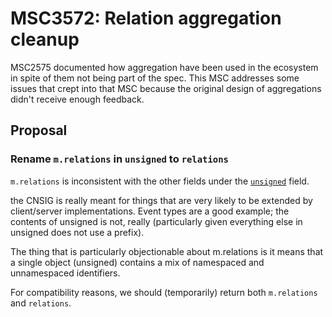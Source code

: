 # MSC3572: Relation aggregation cleanup

MSC2575 documented how aggregation have been used in the ecosystem in spite of
them not being part of the spec. This MSC addresses some issues that crept into
that MSC because the original design of aggregations didn't receive enough feedback.

## Proposal

### Rename `m.relations` in `unsigned` to `relations`

`m.relations` is inconsistent with the other fields under the
[`unsigned`](https://spec.matrix.org/unstable/client-server-api/#room-event-fields)
field.

the CNSIG is really meant for things that are very likely to be extended by
client/server implementations. Event types are a good example; the contents of
unsigned is not, really (particularly given everything else in unsigned does not
use a prefix).

The thing that is particularly objectionable about m.relations is it means that
a single object (unsigned) contains a mix of namespaced and unnamespaced
identifiers.

For compatibility reasons, we should (temporarily) return both `m.relations`
and `relations`.